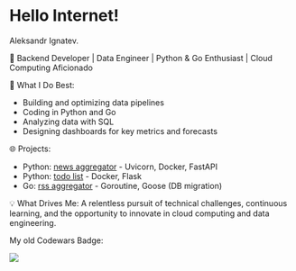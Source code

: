 # Hello Internet!

Aleksandr Ignatev.

🚀 Backend Developer | Data Engineer | Python & Go Enthusiast | Cloud Computing Aficionado

🔧 What I Do Best:

  - Building and optimizing data pipelines
  - Coding in Python and Go
  - Analyzing data with SQL
  - Designing dashboards for key metrics and forecasts

🌐 Projects:

- Python: [news aggregator](https://github.com/al4an2/news_aggregator) - Uvicorn, Docker, FastAPI
- Python: [todo list](https://github.com/al4an2/all4todo) - Docker, Flask
- Go: [rss aggregator](https://github.com/al4an2/goRssAggregator) - Goroutine, Goose (DB migration)

💡 What Drives Me:
A relentless pursuit of technical challenges, continuous learning, and the opportunity to innovate in cloud computing and data engineering.

My old Codewars Badge:

![](https://www.codewars.com/users/al4an2/badges/large)
